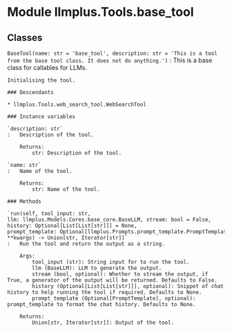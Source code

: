 Module llmplus.Tools.base_tool
==============================

Classes
-------

`BaseTool(name: str = 'base_tool', description: str = 'This is a tool from the base tool class. It does not do anything.')`
:   This is a base class for callables for LLMs.
        
    
    Initialising the tool.

    ### Descendants

    * llmplus.Tools.web_search_tool.WebSearchTool

    ### Instance variables

    `description: str`
    :   Description of the tool.
        
        Returns:
            str: Description of the tool.

    `name: str`
    :   Name of the tool.
        
        Returns:
            str: Name of the tool.

    ### Methods

    `run(self, tool_input: str, llm: llmplus.Models.Cores.base_core.BaseLLM, stream: bool = False, history: Optional[List[List[str]]] = None, prompt_template: Optional[llmplus.Prompts.prompt_template.PromptTemplate] = None, **kwargs) ‑> Union[str, Iterator[str]]`
    :   Run the tool and return the output as a string.
        
        Args:
            tool_input (str): String input for to run the tool.
            llm (BaseLLM): LLM to generate the output.
            stream (bool, optional): Whether to stream the output, if True, a generator of the output will be returned. Defaults to False.
            history (Optional[List[List[str]]], optional): Snippet of chat history to help running the tool if required. Defaults to None.
            prompt_template (Optional[PromptTemplate], optional): prompt_template to format the chat history. Defaults to None.
        
        Returns:
            Union[str, Iterator[str]]: Output of the tool.